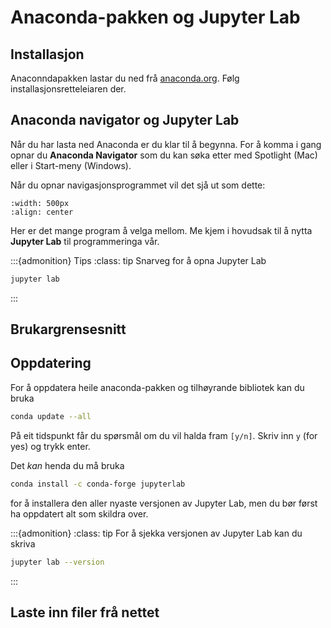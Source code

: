 # Anaconda-pakken og Jupyter Lab

## Installasjon

Anaconndapakken lastar du ned frå [anaconda.org](https://www.anaconda.com/products/individual). Følg installasjonsretteleiaren der. 

## Anaconda navigator og Jupyter Lab

Når du har lasta ned Anaconda er du klar til å begynna. For å komma i gang opnar du **Anaconda Navigator** som du kan søka etter med Spotlight (Mac) eller i Start-meny (Windows).

Når du opnar navigasjonsprogrammet vil det sjå ut som dette:
```{image} img/navigator1.png
:width: 500px
:align: center
```

Her er det mange program å velga mellom. Me kjem i hovudsak til å nytta **Jupyter Lab** til programmeringa vår. 

:::{admonition} Tips
:class: tip
Snarveg for å opna Jupyter Lab
```bash
jupyter lab
```
:::

## Brukargrensesnitt



## Oppdatering
For å oppdatera heile anaconda-pakken og tilhøyrande bibliotek kan du bruka 
```bash
conda update --all
```
På eit tidspunkt får du spørsmål om du vil halda fram `[y/n]`. Skriv inn `y` (for yes) og trykk enter. 

Det _kan_ henda du må bruka
```bash
conda install -c conda-forge jupyterlab
```
for å installera den aller nyaste versjonen av Jupyter Lab, men du bør først ha oppdatert alt som skildra over. 

:::{admonition}
:class: tip
For å sjekka versjonen av Jupyter Lab kan du skriva
```bash
jupyter lab --version
``` 
:::

## Laste inn filer frå nettet